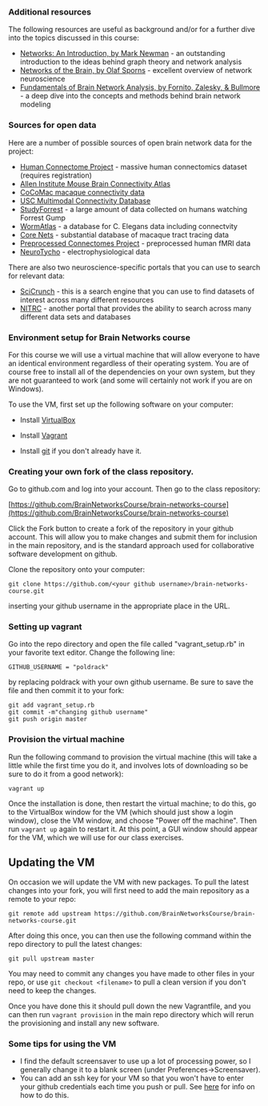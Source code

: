 ### Additional resources

The following resources are useful as background and/or for a further dive into the topics discussed in this course:

- [Networks: An Introduction, by Mark Newman](https://www.amazon.com/Networks-Introduction-Mark-Newman/dp/0199206651) - an outstanding introduction to the ideas behind graph theory and network analysis
- [Networks of the Brain, by Olaf Sporns](https://www.amazon.com/Networks-Brain-Press-Olaf-Sporns-ebook/dp/B005AT9ZOI/ref=sr_1_1?s=books&ie=UTF8&qid=1535385228&sr=1-1&keywords=sporns) - excellent overview of network neuroscience
- [Fundamentals of Brain Network Analysis, by Fornito, Zalesky, & Bullmore](https://www.amazon.com/Fundamentals-Brain-Network-Analysis-Fornito-ebook/dp/B01CRIU886/ref=sr_1_1?s=books&ie=UTF8&qid=1535384994&sr=1-1&keywords=fornito) - a deep dive into the concepts and methods behind brain network modeling

### Sources for open data

Here are a number of possible sources of open brain network data for the project:

- [Human Connectome Project](https://db.humanconnectome.org/) - massive human connectomics dataset (requires registration)
- [Allen Institute Mouse Brain Connectivity Atlas](http://connectivity.brain-map.org/)
- [CoCoMac macaque connectivity data](http://cocomac.g-node.org/main/index.php)
- [USC Multimodal Connectivity Database](http://umcd.humanconnectomeproject.org/)
- [StudyForrest](http://studyforrest.org/) - a large amount of data collected on humans watching Forrest Gump
- [WormAtlas](http://www.wormatlas.org/) - a database for C. Elegans data including connectvity
- [Core Nets](http://core-nets.org) - substantial database of macaque tract tracing data
- [Preprocessed Connectomes Project](http://preprocessed-connectomes-project.org/) - preprocessed human fMRI data
- [NeuroTycho](http://neurotycho.org/) - electrophysiological data

There are also two neuroscience-specific portals that you can use to search for relevant data:

- [SciCrunch](https://scicrunch.org) - this is a search engine that you can use to find datasets of interest across many different resources
- [NITRC](https://www.nitrc.org/) - another portal that provides the ability to search across many different data sets and databases

### Environment setup for Brain Networks course

For this course we will use a virtual machine that will allow everyone to have
an identical environment regardless of their operating system. You are of course
free to install all of the dependencies on your own system, but they are not
guaranteed to work (and some will certainly not work if you are on Windows).

To use the VM, first set up the following software on your computer:

- Install [VirtualBox](https://www.virtualbox.org/)

- Install [Vagrant](https://www.vagrantup.com/)

- Install [git](https://git-scm.com/) if you don't already have it.

### Creating your own fork of the class repository.

Go to github.com and log into your account.  Then go to the class repository:

[https://github.com/BrainNetworksCourse/brain-networks-course](https://github.com/BrainNetworksCourse/brain-networks-course)

Click the Fork button to create a fork of the repository in your github account.  This will allow you to make changes and submit them for inclusion in the main repository, and is the standard approach used for collaborative software development on github.


Clone the repository onto your computer:

```git clone https://github.com/<your github username>/brain-networks-course.git```

inserting your github username in the appropriate place in the URL.

### Setting up vagrant

Go into the repo directory and open the file called "vagrant_setup.rb" in your favorite text editor.  Change the following line:

```GITHUB_USERNAME = "poldrack"```

by replacing poldrack with your own github username.  Be sure to save the file and then commit it to your fork:

```
git add vagrant_setup.rb
git commit -m"changing github username"
git push origin master
```

### Provision the virtual machine

Run the following command to provision the
virtual machine (this will take a little while the first time you do it, and involves lots of downloading so be sure to do it from a good network):

  ```vagrant up```

Once the installation is done, then restart the virtual machine; to do this, go to the VirtualBox window for the VM (which should just show a login window), close the VM window, and choose "Power off the machine".  Then run ```vagrant up``` again to restart it.  At this point, a GUI window should appear for the VM, which we will use for our class exercises.

## Updating the VM

On occasion we will update the VM with new packages.  To pull the latest changes into your fork, you will first need to add the main repository as a remote to your repo:

```
git remote add upstream https://github.com/BrainNetworksCourse/brain-networks-course.git
```

After doing this once, you can then use the following command within the repo directory to pull the latest changes:

```
git pull upstream master
```

You may need to commit any changes you have made to other files in your repo, or use ```git checkout <filename>``` to pull a clean version if you don't need to keep the changes.

Once you have done this it should pull down the new Vagrantfile, and you can then run ```vagrant provision``` in the main repo directory which will rerun the provisioning and install any new software.  

### Some tips for using the VM

- I find the default screensaver to use up a lot of processing power, so I generally change it to a blank screen (under Preferences->Screensaver).
- You can add an ssh key for your VM so that you won't have to enter your github credentials each time you push or pull.  See [here](https://help.github.com/articles/adding-a-new-ssh-key-to-your-github-account/) for info on how to do this.  

